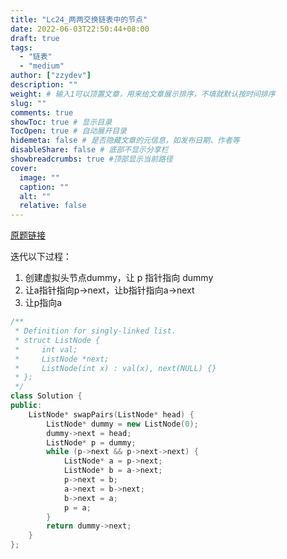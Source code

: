 ```yaml
---
title: "Lc24_两两交换链表中的节点"
date: 2022-06-03T22:50:44+08:00
draft: true
tags:
  - "链表"
  - "medium"
author: ["zzydev"]
description: ""
weight: # 输入1可以顶置文章，用来给文章展示排序，不填就默认按时间排序
slug: ""
comments: true
showToc: true # 显示目录
TocOpen: true # 自动展开目录
hidemeta: false # 是否隐藏文章的元信息，如发布日期、作者等
disableShare: false # 底部不显示分享栏
showbreadcrumbs: true #顶部显示当前路径
cover:
  image: ""
  caption: ""
  alt: ""
  relative: false
---
```


[原题链接](https://leetcode-cn.com/problems/swap-nodes-in-pairs/)

迭代以下过程：

1. 创建虚拟头节点dummy，让 p 指针指向 dummy
2. 让a指针指向p→next，让b指针指向a→next
3. 让p指向a

```cpp
/**
 * Definition for singly-linked list.
 * struct ListNode {
 *     int val;
 *     ListNode *next;
 *     ListNode(int x) : val(x), next(NULL) {}
 * };
 */
class Solution {
public:
    ListNode* swapPairs(ListNode* head) {
        ListNode* dummy = new ListNode(0);
        dummy->next = head;
        ListNode* p = dummy;
        while (p->next && p->next->next) {
            ListNode* a = p->next; 
            ListNode* b = a->next;
            p->next = b;
            a->next = b->next;
            b->next = a; 
            p = a;
        }
        return dummy->next;
    }
};
```

